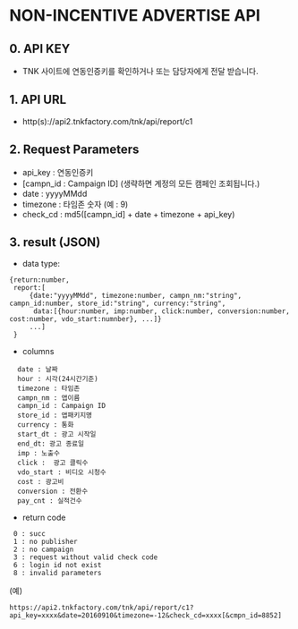 # NON-INCENTIVE ADVERTISE API
## 0. API KEY
   -  TNK 사이트에 연동인증키를 확인하거나 또는  담당자에게 전달 받습니다.

## 1. API URL
  - http(s)://api2.tnkfactory.com/tnk/api/report/c1

## 2. Request Parameters
   - api_key : 연동인증키
   - [campn_id : Campaign ID] (생략하면 계정의 모든 캠페인 조회됩니다.)
   - date : yyyyMMdd
   - timezone : 타임존 숫자 (예 : 9)
  - check_cd : md5([campn_id] + date + timezone + api_key)

## 3. result (JSON)
  - data type:
```
{return:number,  
 report:[
     {date:"yyyyMMdd", timezone:number, campn_nm:"string", campn_id:number, store_id:"string", currency:"string", 
      data:[{hour:number, imp:number, click:number, conversion:number, cost:number, vdo_start:numnber}, ...]}
     ...]
 }
```

  - columns
```
  date : 날짜
  hour : 시각(24시간기준)
  timezone : 타임존
  campn_nm : 앱이름
  campn_id : Campaign ID
  store_id : 앱패키지명
  currency : 통화
  start_dt : 광고 시작일
  end_dt: 광고 종료일
  imp : 노출수
  click :  광고 클릭수
  vdo_start : 비디오 시청수
  cost : 광고비
  conversion : 전환수
  pay_cnt : 실적건수
```
   
  - return code
```
 0 : succ
 1 : no publisher
 2 : no campaign
 3 : request without valid check code
 6 : login id not exist
 8 : invalid parameters
```

(예)
```
https://api2.tnkfactory.com/tnk/api/report/c1?api_key=xxxx&date=20160910&timezone=-12&check_cd=xxxx[&cmpn_id=8852]
```
